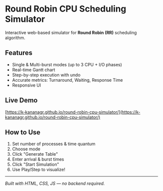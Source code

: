 # Round Robin CPU Scheduling Simulator

Interactive web-based simulator for **Round Robin (RR)** scheduling algorithm.

## Features
- Single & Multi-burst modes (up to 3 CPU + I/O phases)
- Real-time Gantt chart
- Step-by-step execution with undo
- Accurate metrics: Turnaround, Waiting, Response Time
- Responsive UI

## Live Demo
[[https://k-kananagr.github.io/round-robin-cpu-simulator/](https://k-kananagr.github.io/round-robin-cpu-simulator/)
](https://k-kanangarg.github.io/round-robin-cpu-simulator/)
## How to Use
1. Set number of processes & time quantum
2. Choose mode
3. Click "Generate Table"
4. Enter arrival & burst times
5. Click "Start Simulation"
6. Use Play/Step to visualize!

---

*Built with HTML, CSS, JS — no backend required.*

